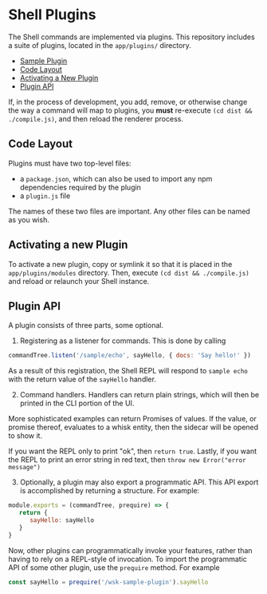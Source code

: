 # Shell Plugins

The Shell commands are implemented via plugins. This repository
includes a suite of plugins, located in the `app/plugins/` directory.

   - [Sample Plugin](sample-plugin/)
   - [Code Layout](#code-layout)
   - [Activating a New Plugin](#activating-a-new-plugin)
   - [Plugin API](#plugin-api)
   
If, in the process of development, you add, remove, or otherwise
change the way a command will map to plugins, you **must** re-execute
`(cd dist && ./compile.js)`, and then reload the renderer process.

## Code Layout

Plugins must have two top-level files:

  - a `package.json`, which can also be used to import any npm dependencies required by the plugin
  - a `plugin.js` file

The names of these two files are important. Any other files can be named as you wish.

## Activating a new Plugin

To activate a new plugin, copy or symlink it so that it is placed in
the `app/plugins/modules` directory. Then, execute `(cd dist &&
./compile.js)` and reload or relaunch your Shell instance.

## Plugin API

A plugin consists of three parts, some optional.

  1. Registering as a listener for commands. This is done by calling 

```javascript
commandTree.listen('/sample/echo', sayHello, { docs: 'Say hello!' })
```
  
  As a result of this registration, the Shell REPL will respond to `sample echo` with the return value of the `sayHello` handler.
  
  2. Command handlers. Handlers can return plain strings, which will
 then be printed in the CLI portion of the UI.
 
  More sophisticated examples can return Promises of values. If the
  value, or promise thereof, evaluates to a whisk entity, then the
  sidecar will be opened to show it.
 
  If you want the REPL only to print "ok", then `return true`. Lastly,
  if you want the REPL to print an error string in red text, then
  `throw new Error("error message")`
  
  3. Optionally, a plugin may also export a programmatic API. This API
     export is accomplished by returning a structure. For example:

```javascript
module.exports = (commandTree, prequire) => {
   return {
      sayHello: sayHello
   }
}
```

  Now, other plugins can programmatically invoke your features, rather
  than having to rely on a REPL-style of invocation. To import the
  programmatic API of some other plugin, use the `prequire` method. For example

```javascript
const sayHello = prequire('/wsk-sample-plugin').sayHello
```
